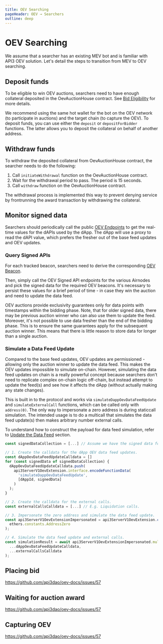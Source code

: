 ```yaml
---
title: OEV Searching
pageHeader: OEV → Searchers
outline: deep
---
```


<PageHeader/>

# OEV Searching

We assume that a searcher has an existing MEV bot and is familiar with API3 OEV
solution. Let's detail the steps to transition from MEV to OEV searching.

## Deposit funds

To be eligible to win OEV auctions, searchers need to have enough collateral
deposited in the OevAuctionHouse contract. See
[Bid Eligibility](/oev/overview/oev-auctioneer.html#bid-eligibility) for more
details.

We recommend using the same hot wallet for the bot on the OEV network (to
participate in auctions) and the target chain (to capture the OEV). To deposit
funds, you can use either the `deposit` or `depositForBidder` functions. The
latter allows you to deposit the collateral on behalf of another address.

## Withdraw funds

To withdraw the deposited collateral from OevAuctionHouse contract, the searcher
needs to do the following:

1. Call `initiateWithdrawal` function on the OevAuctionHouse contract.
2. Wait for the withdrawal period to pass. The period is 15 seconds.
3. Call `withdraw` function on the OevAuctionHouse contract.

The withdrawal process is implemented this way to prevent denying service by
frontrunning the award transaction by withdrawing the collateral.

## Monitor signed data

Searchers should periodically call the public
[OEV Endpoints](/oev/overview/target-chain.html#oev-endpoints) to get the
real-time values for the dAPIs used by the dApp. The dApp will use a proxy to
read the dAPI value, which prefers the fresher out of the base feed updates and
OEV updates.

### Query Signed APIs

For each tracked beacon, searchers need to derive the corresponding
[OEV Beacon](/oev/overview/target-chain.html#oev-beacons).

Then, simply call the OEV Signed API endpoints for the various Airnodes and pick
the signed data for the required OEV beacons. It's necessary to persist these
values for a brief period of time - in case they win the auction and need to
update the data feed.

OEV auctions provide exclusivity guarantees only for data points with timestamps
within the bidding phase. Note, that for older signed data, there may be
previous auction winner who can also use them to update the feed. Moreover, it's
not possible to use data fresher than the end of the bidding phase. This is to
ensure the same guarantees apply for the subsequent auction winner. This means
that there is little reason to store data for longer than a single auction.

### Simulate a Data Feed Update

Compared to the base feed updates, OEV updates are permissioned - allowing only
the auction winner to update the data feed. This makes the OEV updates
impossible to simulate on-chain. However, simulating the data feed updates on
chain is a really powerful concept because searchers don't need to replicate
complex on-chain logic off-chain, but instead attempt to update the feed(s) and
see how it affects the dApp (without actually making any state changes).

This is built in to the protocol and works via `simulateDappOevDataFeedUpdate`
and `simulateExternalCall` functions, which can be called only with
`address(0)`. The only way to impersonate a zero address is during staticcall
simulation. The intended usage is to do a multicall that simulates the data feed
update(s) then makes arbitrary number external calls.

To understand how to construct the payload for data feed simulation, refer to
[Update the Data Feed](/oev/overview/target-chain.html#update-the-data-feed)
section.

```js
const signedDataCollection = [...] // Assume we have the signed data for the beacons.

// 1. Create the calldata for the dApp OEV data feed updates.
const dAppOevDataFeedUpdateCalldata = []
for (const signedData of signedDataCollection) {
  dAppOevDataFeedUpdateCalldata.push(
    api3ServerV1OevExtension.interface.encodeFunctionData(
      'simulateDappOevDataFeedUpdate',
      [dAppId, signedData]
    )
  );
}

// 2. Create the calldata for the external calls.
const externalCallsCalldata = [...] // E.g. Liquidation calls.

// 3. Impersonate the zero address and simulate the data feed update.
const api3ServerV1OevExtensionImpersonated = api3ServerV1OevExtension.connect(
  ethers.constants.AddressZero
);

// 4. Simulate the data feed update and external calls.
const simulationResult = await api3ServerV1OevExtensionImpersonated.multicall.staticcall(
  ...dAppOevDataFeedUpdateCalldata,
  ...externalCallsCalldata
);
```

## Placing bid

<!-- TODO: Link to http://localhost:5173/oev/overview/oev-network.html#properties -->

https://github.com/api3dao/oev-docs/issues/57

## Waiting for auction award

https://github.com/api3dao/oev-docs/issues/57

## Capturing OEV

https://github.com/api3dao/oev-docs/issues/57
